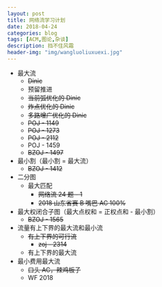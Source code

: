 ```yaml
---
layout: post
title: 网络流学习计划
date: 2018-04-24
categories: blog
tags: [ACM,图论,杂谈]
description: 挡不住风霜
header-img: "img/wangluoliuxuexi.jpg"
---
```


- 最大流
  - ~~Dinic~~
  - 预留推进
  - ~~当前弧优化的 Dinic~~
  - ~~炸点优化的 Dinic~~
  - ~~多路增广优化的 Dinic~~
  - ~~POJ - 1149~~
  - ~~POJ - 1273~~
  - ~~POJ - 2112~~
  - POJ - 1459
  - ~~BZOJ - 1497~~
- 最小割（最小割 = 最大流）
  - ~~BZOJ - 1412~~
- 二分图
  - 最大匹配
    - ~~网络流 24 题 - 1~~
    - ~~2018 山东省赛 B 嘴巴 AC 100%~~
- 最大权闭合子图（最大点权和 = 正权点和 - 最小割）
  - ~~BZOJ - 1565~~
- 流量有上下界的最大流和最小流
  - ~~有上下界的可行流~~
    - ~~zoj - 2314~~
  - 有上下界的最大流
- 最小费用最大流
  - ~~口头 AC，辣鸡板子~~
  - WF 2018 
